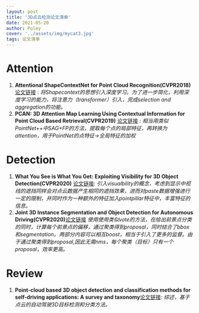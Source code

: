 ```yaml
---
layout: post
title: '3D点云检测论文清单'
date: 2021-05-20
author: Poley
cover: '../assets/img/mycat3.jpg'
tags: 论文清单
---
```



# Attention

1. **Attentional ShapeContextNet for Point Cloud Recognition(CVPR2018)** [论文链接](http://openaccess.thecvf.com/content_cvpr_2018/html/Xie_Attentional_ShapeContextNet_for_CVPR_2018_paper.html) :  *将Shapecontext的思想引入深度学习。为了进一步简化，利用深度学习的能力，将注意力（transformer）引入，完成selection and aggregation的功能。*
2. **PCAN: 3D Attention Map Learning Using Contextual Information for Point
Cloud Based Retrieval(CVPR2019)** [论文链接](https://openaccess.thecvf.com/content_CVPR_2019/html/Zhang_PCAN_3D_Attention_Map_Learning_Using_Contextual_Information_for_Point_CVPR_2019_paper.html) : *相当用类似PointNet++中SAG+FP的方法，提取每个点的局部特征，再转换为attention，用于PointNet的点特征→全局特征的加权*


# Detection

1. **What You See is What You Get: Exploiting Visibility for 3D Object Detection(CVPR2020)** [论文链接](https://openaccess.thecvf.com/content_CVPR_2020/html/Hu_What_You_See_is_What_You_Get_Exploiting_Visibility_for_CVPR_2020_paper.html): *引入visualbility的概念，考虑到显示中视线的遮挡同样会对点云数据产生相同的遮挡效果，进而对paste数据增强进行一定的限制，并同时作为一种额外的特征加入pointpillar特征中，丰富特征的信息。*
2. **Joint 3D Instance Segmentation and Object Detection for Autonomous Driving(CVPR2020)**[论文链接](http://openaccess.thecvf.com/content_CVPR_2020/papers/Zhou_Joint_3D_Instance_Segmentation_and_Object_Detection_for_Autonomous_Driving_CVPR_2020_paper.pdf)
*使用使用类似vote的方法，在给出前景点分类的同时，计算每个前景点的偏移，通过聚类得到proposal，同时结合了bbox和segmentation。两部分内容可以相互boost，相当于引入了更多的监督。由于通过聚类得到proposal,因此无需nms，每个聚类（目标）只有一个proposal，效率更高。*

# Review

1. **Point-cloud based 3D object detection and classification methods for
self-driving applications: A survey and taxonomy**[论文链接](https://www.sciencedirect.com/science/article/pii/S1566253520304097): *综述，基于点云的自动驾驶3D目标检测和分类方法。*